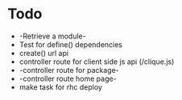 # Todo

- -Retrieve a module-
- Test for define() dependencies
- create() url api
- controller route for client side js api (/clique.js)
- -controller route for package-
- -controller route home page-
- make task for rhc deploy
